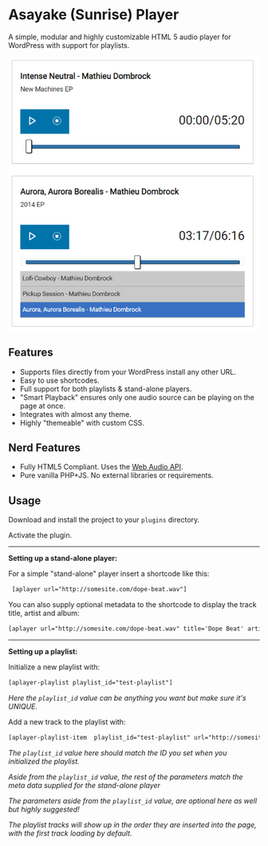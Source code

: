# Asayake (Sunrise) Player
A simple, modular and highly customizable HTML 5 audio player for WordPress with support for playlists. 

![screenshot](https://github.com/matdombrock/asayake-player/blob/master/img/aplayer.png?raw=true)
## Features
* Supports files directly from your WordPress install any other URL.
* Easy to use shortcodes.
* Full support for both playlists & stand-alone players.
* "Smart Playback" ensures only one audio source can be playing on the page at once.
* Integrates with almost any theme.
* Highly "themeable" with custom CSS.

## Nerd Features
* Fully HTML5 Compliant. Uses the [Web Audio API](https://developer.mozilla.org/en-US/docs/Web/API/Web_Audio_API).
* Pure vanilla PHP+JS. No external libraries or requirements.

## Usage
Download and install the project to your ```plugins``` directory.

Activate the plugin.

-------
**Setting up a stand-alone player:**

For a simple "stand-alone" player insert a shortcode like this:
```html
 [aplayer url="http://somesite.com/dope-beat.wav"]
```

You can also supply optional metadata to the shortcode to display the track title, artist and album:
```html
[aplayer url="http://somesite.com/dope-beat.wav" title='Dope Beat' artist='Mathieu Dombrock' album="Imaginary Machines EP"] 
```
-------
**Setting up a playlist:**

Initialize a new playlist with:
```html
[aplayer-playlist playlist_id="test-playlist"]
```
*Here the ```playlist_id``` value can be anything you want but make sure it's UNIQUE.*

Add a new track to the playlist with:
```html
[aplayer-playlist-item  playlist_id="test-playlist" url="http://somesite.com/dope-beat.wav" title='Dope Beat' artist='Mathieu Dombrock' album="Imaginary Machines EP"]
```
*The ```playlist_id``` value here should match the ID you set when you initialized the playlist.*

*Aside from the ```playlist_id``` value, the rest of the parameters match the meta data supplied for the stand-alone player*

*The parameters aside from the ```playlist_id``` value, are optional here as well but highly suggested!*

*The playlist tracks will show up in the order they are inserted into the page, with the first track loading by default.*

